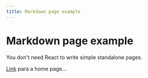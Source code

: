 ```yaml
---
title: Markdown page example
---
```


# Markdown page example

You don't need React to write simple standalone pages.

[Link](/) para a home page...
